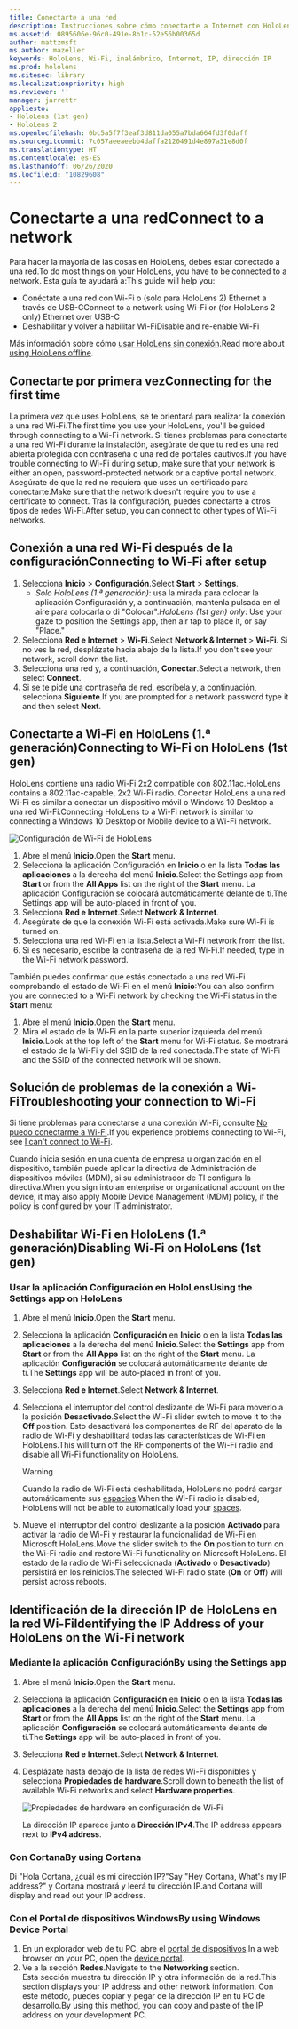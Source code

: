 ```yaml
---
title: Conectarte a una red
description: Instrucciones sobre cómo conectarte a Internet con HoloLens y sobre cómo identificar la dirección IP del dispositivo.
ms.assetid: 0895606e-96c0-491e-8b1c-52e56b00365d
author: mattzmsft
ms.author: mazeller
keywords: HoloLens, Wi-Fi, inalámbrico, Internet, IP, dirección IP
ms.prod: hololens
ms.sitesec: library
ms.localizationpriority: high
ms.reviewer: ''
manager: jarrettr
appliesto:
- HoloLens (1st gen)
- HoloLens 2
ms.openlocfilehash: 0bc5a5f7f3eaf3d811da055a7bda664fd3f0daff
ms.sourcegitcommit: 7c057aeeaeebb4daffa2120491d4e897a31e8d0f
ms.translationtype: HT
ms.contentlocale: es-ES
ms.lasthandoff: 06/26/2020
ms.locfileid: "10829608"
---
```

# <span data-ttu-id="ab37c-104">Conectarte a una red</span><span class="sxs-lookup"><span data-stu-id="ab37c-104">Connect to a network</span></span>

<span data-ttu-id="ab37c-105">Para hacer la mayoría de las cosas en HoloLens, debes estar conectado a una red.</span><span class="sxs-lookup"><span data-stu-id="ab37c-105">To do most things on your HoloLens, you have to be connected to a network.</span></span> <span data-ttu-id="ab37c-106">Esta guía te ayudará a:</span><span class="sxs-lookup"><span data-stu-id="ab37c-106">This guide will help you:</span></span>

- <span data-ttu-id="ab37c-107">Conéctate a una red con Wi-Fi o (solo para HoloLens 2) Ethernet a través de USB-C</span><span class="sxs-lookup"><span data-stu-id="ab37c-107">Connect to a network using Wi-Fi or (for HoloLens 2 only) Ethernet over USB-C</span></span>
- <span data-ttu-id="ab37c-108">Deshabilitar y volver a habilitar Wi-Fi</span><span class="sxs-lookup"><span data-stu-id="ab37c-108">Disable and re-enable Wi-Fi</span></span>

<span data-ttu-id="ab37c-109">Más información sobre cómo [usar HoloLens sin conexión](hololens-offline.md).</span><span class="sxs-lookup"><span data-stu-id="ab37c-109">Read more about [using HoloLens offline](hololens-offline.md).</span></span>

## <span data-ttu-id="ab37c-110">Conectarte por primera vez</span><span class="sxs-lookup"><span data-stu-id="ab37c-110">Connecting for the first time</span></span>

<span data-ttu-id="ab37c-111">La primera vez que uses HoloLens, se te orientará para realizar la conexión a una red Wi-Fi.</span><span class="sxs-lookup"><span data-stu-id="ab37c-111">The first time you use your HoloLens, you'll be guided through connecting to a Wi-Fi network.</span></span> <span data-ttu-id="ab37c-112">Si tienes problemas para conectarte a una red Wi-Fi durante la instalación, asegúrate de que tu red es una red abierta protegida con contraseña o una red de portales cautivos.</span><span class="sxs-lookup"><span data-stu-id="ab37c-112">If you have trouble connecting to Wi-Fi during setup, make sure that your network is either an open, password-protected network or a captive portal network.</span></span> <span data-ttu-id="ab37c-113">Asegúrate de que la red no requiera que uses un certificado para conectarte.</span><span class="sxs-lookup"><span data-stu-id="ab37c-113">Make sure that the network doesn't require you to use a certificate to connect.</span></span> <span data-ttu-id="ab37c-114">Tras la configuración, puedes conectarte a otros tipos de redes Wi-Fi.</span><span class="sxs-lookup"><span data-stu-id="ab37c-114">After setup, you can connect to other types of Wi-Fi networks.</span></span>

## <span data-ttu-id="ab37c-115">Conexión a una red Wi-Fi después de la configuración</span><span class="sxs-lookup"><span data-stu-id="ab37c-115">Connecting to Wi-Fi after setup</span></span>

1. <span data-ttu-id="ab37c-116">Selecciona **Inicio** > **Configuración**.</span><span class="sxs-lookup"><span data-stu-id="ab37c-116">Select **Start** > **Settings**.</span></span>
   - <span data-ttu-id="ab37c-117">*Solo HoloLens (1.ª generación)*: usa la mirada para colocar la aplicación Configuración y, a continuación, mantenla pulsada en el aire para colocarla o di "Colocar".</span><span class="sxs-lookup"><span data-stu-id="ab37c-117">*HoloLens (1st gen) only*: Use your gaze to position the Settings app, then air tap to place it, or say "Place."</span></span>
1. <span data-ttu-id="ab37c-118">Selecciona **Red e Internet** > **Wi-Fi**.</span><span class="sxs-lookup"><span data-stu-id="ab37c-118">Select **Network & Internet** > **Wi-Fi**.</span></span> <span data-ttu-id="ab37c-119">Si no ves la red, desplázate hacia abajo de la lista.</span><span class="sxs-lookup"><span data-stu-id="ab37c-119">If you don't see your network, scroll down the list.</span></span>
1. <span data-ttu-id="ab37c-120">Selecciona una red y, a continuación, **Conectar**.</span><span class="sxs-lookup"><span data-stu-id="ab37c-120">Select a network, then select **Connect**.</span></span>
1. <span data-ttu-id="ab37c-121">Si se te pide una contraseña de red, escríbela y, a continuación, selecciona **Siguiente**.</span><span class="sxs-lookup"><span data-stu-id="ab37c-121">If you are prompted for a network password type it and then select **Next**.</span></span>

## <span data-ttu-id="ab37c-122">Conectarte a Wi-Fi en HoloLens (1.ª generación)</span><span class="sxs-lookup"><span data-stu-id="ab37c-122">Connecting to Wi-Fi on HoloLens (1st gen)</span></span>

<span data-ttu-id="ab37c-123">HoloLens contiene una radio Wi-Fi 2x2 compatible con 802.11ac.</span><span class="sxs-lookup"><span data-stu-id="ab37c-123">HoloLens contains a 802.11ac-capable, 2x2 Wi-Fi radio.</span></span> <span data-ttu-id="ab37c-124">Conectar HoloLens a una red Wi-Fi es similar a conectar un dispositivo móvil o Windows 10 Desktop a una red Wi-Fi.</span><span class="sxs-lookup"><span data-stu-id="ab37c-124">Connecting HoloLens to a Wi-Fi network is similar to connecting a Windows 10 Desktop or Mobile device to a Wi-Fi network.</span></span>

![Configuración de Wi-Fi de HoloLens](./images/wifi-hololens-600px.jpg)

1. <span data-ttu-id="ab37c-126">Abre el menú **Inicio**.</span><span class="sxs-lookup"><span data-stu-id="ab37c-126">Open the **Start** menu.</span></span>
1. <span data-ttu-id="ab37c-127">Selecciona la aplicación Configuración en **Inicio** o en la lista **Todas las aplicaciones** a la derecha del menú **Inicio**.</span><span class="sxs-lookup"><span data-stu-id="ab37c-127">Select the Settings app from **Start** or from the **All Apps** list on the right of the **Start** menu.</span></span> <span data-ttu-id="ab37c-128">La aplicación Configuración se colocará automáticamente delante de ti.</span><span class="sxs-lookup"><span data-stu-id="ab37c-128">The Settings app will be auto-placed in front of you.</span></span>
1. <span data-ttu-id="ab37c-129">Selecciona **Red e Internet**.</span><span class="sxs-lookup"><span data-stu-id="ab37c-129">Select **Network & Internet**.</span></span>
1. <span data-ttu-id="ab37c-130">Asegúrate de que la conexión Wi-Fi está activada.</span><span class="sxs-lookup"><span data-stu-id="ab37c-130">Make sure Wi-Fi is turned on.</span></span>
1. <span data-ttu-id="ab37c-131">Selecciona una red Wi-Fi en la lista.</span><span class="sxs-lookup"><span data-stu-id="ab37c-131">Select a Wi-Fi network from the list.</span></span>
1. <span data-ttu-id="ab37c-132">Si es necesario, escribe la contraseña de la red Wi-Fi.</span><span class="sxs-lookup"><span data-stu-id="ab37c-132">If needed, type in the Wi-Fi network password.</span></span>

<span data-ttu-id="ab37c-133">También puedes confirmar que estás conectado a una red Wi-Fi comprobando el estado de Wi-Fi en el menú **Inicio**:</span><span class="sxs-lookup"><span data-stu-id="ab37c-133">You can also confirm you are connected to a Wi-Fi network by checking the Wi-Fi status in the **Start** menu:</span></span>

1. <span data-ttu-id="ab37c-134">Abre el menú **Inicio**.</span><span class="sxs-lookup"><span data-stu-id="ab37c-134">Open the **Start** menu.</span></span>
1. <span data-ttu-id="ab37c-135">Mira el estado de la Wi-Fi en la parte superior izquierda del menú **Inicio**.</span><span class="sxs-lookup"><span data-stu-id="ab37c-135">Look at the top left of the **Start** menu for Wi-Fi status.</span></span> <span data-ttu-id="ab37c-136">Se mostrará el estado de la Wi-Fi y del SSID de la red conectada.</span><span class="sxs-lookup"><span data-stu-id="ab37c-136">The state of Wi-Fi and the SSID of the connected network will be shown.</span></span>

## <span data-ttu-id="ab37c-137">Solución de problemas de la conexión a Wi-Fi</span><span class="sxs-lookup"><span data-stu-id="ab37c-137">Troubleshooting your connection to Wi-Fi</span></span>

<span data-ttu-id="ab37c-138">Si tiene problemas para conectarse a una conexión Wi-Fi, consulte [No puedo conectarme a Wi-Fi](./hololens-faq.md#i-cant-connect-to-wi-fi).</span><span class="sxs-lookup"><span data-stu-id="ab37c-138">If you experience problems connecting to Wi-Fi, see [I can't connect to Wi-Fi](./hololens-faq.md#i-cant-connect-to-wi-fi).</span></span>

<span data-ttu-id="ab37c-139">Cuando inicia sesión en una cuenta de empresa u organización en el dispositivo, también puede aplicar la directiva de Administración de dispositivos móviles (MDM), si su administrador de TI configura la directiva.</span><span class="sxs-lookup"><span data-stu-id="ab37c-139">When you sign into an enterprise or organizational account on the device, it may also apply Mobile Device Management (MDM) policy, if the policy is configured by your IT administrator.</span></span>

## <span data-ttu-id="ab37c-140">Deshabilitar Wi-Fi en HoloLens (1.ª generación)</span><span class="sxs-lookup"><span data-stu-id="ab37c-140">Disabling Wi-Fi on HoloLens (1st gen)</span></span>

### <span data-ttu-id="ab37c-141">Usar la aplicación Configuración en HoloLens</span><span class="sxs-lookup"><span data-stu-id="ab37c-141">Using the Settings app on HoloLens</span></span>

1. <span data-ttu-id="ab37c-142">Abre el menú **Inicio**.</span><span class="sxs-lookup"><span data-stu-id="ab37c-142">Open the **Start** menu.</span></span>
1. <span data-ttu-id="ab37c-143">Selecciona la aplicación **Configuración** en **Inicio** o en la lista **Todas las aplicaciones** a la derecha del menú **Inicio**.</span><span class="sxs-lookup"><span data-stu-id="ab37c-143">Select the **Settings** app from **Start** or from the **All Apps** list on the right of the **Start** menu.</span></span> <span data-ttu-id="ab37c-144">La aplicación **Configuración** se colocará automáticamente delante de ti.</span><span class="sxs-lookup"><span data-stu-id="ab37c-144">The **Settings** app will be auto-placed in front of you.</span></span>
1. <span data-ttu-id="ab37c-145">Selecciona **Red e Internet**.</span><span class="sxs-lookup"><span data-stu-id="ab37c-145">Select **Network & Internet**.</span></span>
1. <span data-ttu-id="ab37c-146">Selecciona el interruptor del control deslizante de Wi-Fi para moverlo a la posición **Desactivado**.</span><span class="sxs-lookup"><span data-stu-id="ab37c-146">Select the Wi-Fi slider switch to move it to the **Off** position.</span></span> <span data-ttu-id="ab37c-147">Esto desactivará los componentes de RF del aparato de la radio de Wi-Fi y deshabilitará todas las características de Wi-Fi en HoloLens.</span><span class="sxs-lookup"><span data-stu-id="ab37c-147">This will turn off the RF components of the Wi-Fi radio and disable all Wi-Fi functionality on HoloLens.</span></span>

    > [!WARNING]
    > <span data-ttu-id="ab37c-148">Cuando la radio de Wi-Fi está deshabilitada, HoloLens no podrá cargar automáticamente sus [espacios](hololens-spaces.md).</span><span class="sxs-lookup"><span data-stu-id="ab37c-148">When the Wi-Fi radio is disabled, HoloLens will not be able to automatically load your [spaces](hololens-spaces.md).</span></span>

1. <span data-ttu-id="ab37c-149">Mueve el interruptor del control deslizante a la posición **Activado** para activar la radio de Wi-Fi y restaurar la funcionalidad de Wi-Fi en Microsoft HoloLens.</span><span class="sxs-lookup"><span data-stu-id="ab37c-149">Move the slider switch to the **On** position to turn on the Wi-Fi radio and restore Wi-Fi functionality on Microsoft HoloLens.</span></span> <span data-ttu-id="ab37c-150">El estado de la radio de Wi-Fi seleccionada (**Activado** o **Desactivado**) persistirá en los reinicios.</span><span class="sxs-lookup"><span data-stu-id="ab37c-150">The selected Wi-Fi radio state (**On** or **Off**) will persist across reboots.</span></span>

## <span data-ttu-id="ab37c-151">Identificación de la dirección IP de HoloLens en la red Wi-Fi</span><span class="sxs-lookup"><span data-stu-id="ab37c-151">Identifying the IP Address of your HoloLens on the Wi-Fi network</span></span>

### <span data-ttu-id="ab37c-152">Mediante la aplicación Configuración</span><span class="sxs-lookup"><span data-stu-id="ab37c-152">By using the Settings app</span></span>

1. <span data-ttu-id="ab37c-153">Abre el menú **Inicio**.</span><span class="sxs-lookup"><span data-stu-id="ab37c-153">Open the **Start** menu.</span></span>
1. <span data-ttu-id="ab37c-154">Selecciona la aplicación **Configuración** en **Inicio** o en la lista **Todas las aplicaciones** a la derecha del menú **Inicio**.</span><span class="sxs-lookup"><span data-stu-id="ab37c-154">Select the **Settings** app from **Start** or from the **All Apps** list on the right of the **Start** menu.</span></span> <span data-ttu-id="ab37c-155">La aplicación **Configuración** se colocará automáticamente delante de ti.</span><span class="sxs-lookup"><span data-stu-id="ab37c-155">The **Settings** app will be auto-placed in front of you.</span></span>
1. <span data-ttu-id="ab37c-156">Selecciona **Red e Internet**.</span><span class="sxs-lookup"><span data-stu-id="ab37c-156">Select **Network & Internet**.</span></span>
1. <span data-ttu-id="ab37c-157">Desplázate hasta debajo de la lista de redes Wi-Fi disponibles y selecciona **Propiedades de hardware**.</span><span class="sxs-lookup"><span data-stu-id="ab37c-157">Scroll down to beneath the list of available Wi-Fi networks and select **Hardware properties**.</span></span>

    ![Propiedades de hardware en configuración de Wi-Fi](./images/wifi-hololens-hwdetails.jpg)

   <span data-ttu-id="ab37c-159">La dirección IP aparece junto a **Dirección IPv4**.</span><span class="sxs-lookup"><span data-stu-id="ab37c-159">The IP address appears next to **IPv4 address**.</span></span>

### <span data-ttu-id="ab37c-160">Con Cortana</span><span class="sxs-lookup"><span data-stu-id="ab37c-160">By using Cortana</span></span>

<span data-ttu-id="ab37c-161">Di "Hola Cortana, ¿cuál es mi dirección IP?"</span><span class="sxs-lookup"><span data-stu-id="ab37c-161">Say "Hey Cortana, What's my IP address?"</span></span> <span data-ttu-id="ab37c-162">y Cortana mostrará y leerá tu dirección IP.</span><span class="sxs-lookup"><span data-stu-id="ab37c-162">and Cortana will display and read out your IP address.</span></span>

### <span data-ttu-id="ab37c-163">Con el Portal de dispositivos Windows</span><span class="sxs-lookup"><span data-stu-id="ab37c-163">By using Windows Device Portal</span></span>

1. <span data-ttu-id="ab37c-164">En un explorador web de tu PC, abre el [portal de dispositivos](/windows/mixed-reality/using-the-windows-device-portal.md#networking).</span><span class="sxs-lookup"><span data-stu-id="ab37c-164">In a web browser on your PC, open the [device portal](/windows/mixed-reality/using-the-windows-device-portal.md#networking).</span></span>
1. <span data-ttu-id="ab37c-165">Ve a la sección **Redes**.</span><span class="sxs-lookup"><span data-stu-id="ab37c-165">Navigate to the **Networking** section.</span></span>  
   <span data-ttu-id="ab37c-166">Esta sección muestra tu dirección IP y otra información de la red.</span><span class="sxs-lookup"><span data-stu-id="ab37c-166">This section displays your IP address and other network information.</span></span> <span data-ttu-id="ab37c-167">Con este método, puedes copiar y pegar de la dirección IP en tu PC de desarrollo.</span><span class="sxs-lookup"><span data-stu-id="ab37c-167">By using this method, you can copy and paste of the IP address on your development PC.</span></span>
